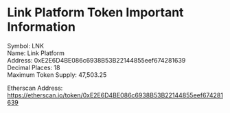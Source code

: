# Link Platform Token Important Information

Symbol: LNK  
Name: Link Platform  
Address: 0xE2E6D4BE086c6938B53B22144855eef674281639  
Decimal Places: 18  
Maximum Token Supply: 47,503.25  

Etherscan Address: https://etherscan.io/token/0xE2E6D4BE086c6938B53B22144855eef674281639  
